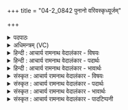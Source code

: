 +++
title = "04-2_0842 पुनानो वरिवस्कृध्यूर्जम्"

+++
<details><summary>पदपाठः</summary>

पु꣣नानः꣢। व꣡रि꣢꣯वः। कृ꣣धि। ऊ꣡र्ज꣢꣯म्। ज꣡ना꣢꣯य। गि꣣र्वणः। गिः। वनः। ह꣡रे꣢꣯। सृ꣣जा꣢नः। आ꣣शि꣡र꣢म्। आ꣣। शि꣡र꣢꣯म्। ८४२।
</details>

<details><summary>अधिमन्त्रम् (VC)</summary>

- पवमानः सोमः
- कश्यपो मारीचः
- गायत्री
- षड्जः
</details>

<details><summary>हिन्दी : आचार्य रामनाथ वेदालंकार - विषयः</summary>

अगले मन्त्र में पुनः वही विषय है।
</details>

<details><summary>हिन्दी : आचार्य रामनाथ वेदालंकार - पदार्थः</summary>

पदार्थान्वय -  हे (गिर्वणः) वेदादि वाङ्मय के लिए सेवनीय ! (हरे) दोष,दुर्व्यसन,दुःख आदि को हरनेवाले आचार्य ! (पुनानः) आचरण को पवित्र करते हुए,तथा (आशिरम्) परिपक्व ज्ञान को (सृजानः) उत्पन्न करते हुए आप (जनाय) शिष्यजनों के लिए (वरिवः) धनः और (ऊर्जम्) शारीरिक बल तथा प्राणवत्ता (कृधि) प्रदान कीजिए ॥२॥
</details>

<details><summary>हिन्दी : आचार्य रामनाथ वेदालंकार - भावार्थः</summary>

भावार्थ -  शास्त्र पढ़ाना,चरित्र को पवित्र करना,दोषों को हरना,व्यायाम,प्राणायाम आदि द्वारा बल और प्राण प्रदान करना,अर्थकरी विद्या सिखाना गुरुओं का कर्त्तव्य है ॥२॥
</details>

<details><summary>संस्कृत : आचार्य रामनाथ वेदालंकार - विषयः</summary>

अथ पुनस्तमेव विषयमाह।
</details>

<details><summary>संस्कृत : आचार्य रामनाथ वेदालंकार - पदार्थः</summary>

पदार्थान्वय -  हे (गिर्वणः) गीर्भ्यः वेदादिवाङ्मयेभ्यः वननीय सेवनीय, (हरे) दोषदुर्व्यसनदुःखादीनां हर्तः आचार्य ! (पुनानः) आचरणस्य पवित्रतामापादयन्,किञ्च (आशिरम्) परिपक्वं ज्ञानम्।[श्रीञ् पाके,आश्रीयते परिपच्यते इति आशीः।](सृजानः) उत्पादयन् त्वम् (जनाय) शिष्यजनाय (वरिवः) धनम्।[वरिवः इति धननाम। निघं० २।१०।] (ऊर्जम्) शारीरं बलं प्राणवत्तां च (कृधि) कुरु ॥२॥
</details>

<details><summary>संस्कृत : आचार्य रामनाथ वेदालंकार - भावार्थः</summary>

भावार्थ -  शास्त्राणामध्यापनं,चरित्रस्य पावनं,दोषाणां हरणं,व्यायामप्राणायामादिद्वारा बलप्राणयोः प्रदानमर्थकर्या विद्यायाः शिक्षणं च गुरूणां कर्त्तव्यमस्ति ॥२॥
</details>

<details><summary>संस्कृत : आचार्य रामनाथ वेदालंकार - पादटिप्पनी</summary>

टिप्पनी -   १. ऋ० ९।६४।१४।
</details>